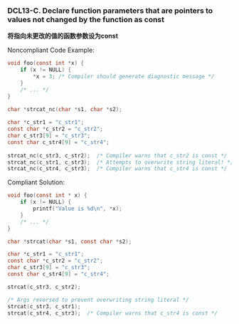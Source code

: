 ### DCL13-C. Declare function parameters that are pointers to values not changed by the function as const

**将指向未更改的值的函数参数设为const**

Noncompliant Code Example:

```C
void foo(const int *x) {
    if (x != NULL) {
        *x = 3; /* Compiler should generate diagnostic message */
    }
    /* ... */
}
```

```C
char *strcat_nc(char *s1, char *s2);
 
char *c_str1 = "c_str1";
const char *c_str2 = "c_str2";
char c_str3[9] = "c_str3";
const char c_str4[9] = "c_str4";
 
strcat_nc(c_str3, c_str2);  /* Compiler warns that c_str2 is const */
strcat_nc(c_str1, c_str3);  /* Attempts to overwrite string literal! */
strcat_nc(c_str4, c_str3);  /* Compiler warns that c_str4 is const */
```

Compliant Solution:

```C
void foo(const int * x) {
    if (x != NULL) {
        printf("Value is %d\n", *x);
    }
    /* ... */
}
```

```C
char *strcat(char *s1, const char *s2);

char *c_str1 = "c_str1";
const char *c_str2 = "c_str2";
char c_str3[9] = "c_str3";
const char c_str4[9] = "c_str4";

strcat(c_str3, c_str2);

/* Args reversed to prevent overwriting string literal */
strcat(c_str3, c_str1);
strcat(c_str4, c_str3);  /* Compiler warns that c_str4 is const */
```

  


